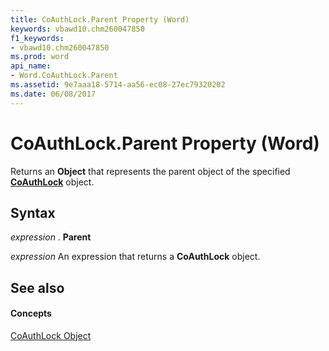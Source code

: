 ```yaml
---
title: CoAuthLock.Parent Property (Word)
keywords: vbawd10.chm260047850
f1_keywords:
- vbawd10.chm260047850
ms.prod: word
api_name:
- Word.CoAuthLock.Parent
ms.assetid: 9e7aaa18-5714-aa56-ec08-27ec79320202
ms.date: 06/08/2017
---
```



# CoAuthLock.Parent Property (Word)

Returns an  **Object** that represents the parent object of the specified **[CoAuthLock](coauthlock-object-word.md)** object.


## Syntax

 _expression_ . **Parent**

 _expression_ An expression that returns a **CoAuthLock** object.


## See also


#### Concepts


[CoAuthLock Object](coauthlock-object-word.md)

